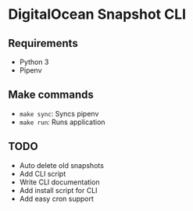 # DigitalOcean Snapshot CLI

## Requirements

* Python 3
* Pipenv

## Make commands

* `make sync`: Syncs pipenv
* `make run`: Runs application

## TODO

* Auto delete old snapshots
* Add CLI script
* Write CLI documentation
* Add install script for CLI
* Add easy cron support